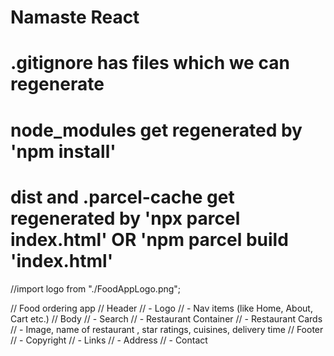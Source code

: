 # Namaste React

# .gitignore has files which we can regenerate

# node_modules get regenerated by 'npm install'

# dist and .parcel-cache get regenerated by 'npx parcel index.html' OR 'npm parcel build 'index.html'

//import logo from "./FoodAppLogo.png";

// Food ordering app
// Header
// - Logo
// - Nav items (like Home, About, Cart etc.)
// Body
// - Search
// - Restaurant Container
// - Restaurant Cards
// - Image, name of restaurant , star ratings, cuisines, delivery time
// Footer
// - Copyright
// - Links
// - Address
// - Contact
